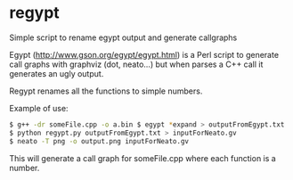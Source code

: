 # regypt

Simple script to rename egypt output and generate callgraphs

Egypt (http://www.gson.org/egypt/egypt.html) is a Perl script to generate call graphs with graphviz (dot, neato...) but when parses a C++ call it generates an ugly output. 

Regypt renames all the functions to simple numbers.

Example of use: 

```bash
$ g++ -dr someFile.cpp -o a.bin $ egypt *expand > outputFromEgypt.txt 
$ python regypt.py outputFromEgypt.txt > inputForNeato.gv 
$ neato -T png -o output.png inputForNeato.gv
```

This will generate a call graph for someFile.cpp where each function is a number.

